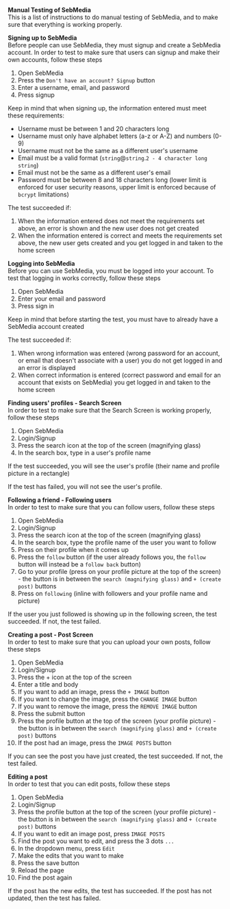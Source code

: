 **Manual Testing of SebMedia**<br>
This is a list of instructions to do manual testing of SebMedia, and to make sure that everything is working properly.

**Signing up to SebMedia**<br>
Before people can use SebMedia, they must signup and create a SebMedia account. In order to test to make sure that users can signup and make their own accounts, follow these steps

 1. Open SebMedia
 2. Press the `Don't have an account? Signup` button
 3. Enter a username, email, and password
 4. Press signup

Keep in mind that when signing up, the information entered must meet these requirements:

 - Username must be between 1 and 20 characters long
 - Username must only have alphabet letters (a-z or A-Z) and numbers (0-9)
 - Username must not be the same as a different user's username
 - Email must be a valid format (`string`@`string`.`2 - 4 character long string`)
 - Email must not be the same as a different user's email
 - Password must be between 8 and 18 characters long (lower limit is enforced for user security reasons, upper limit is enforced because of `bcrypt` limitations)

The test succeeded if:

 1. When the information entered does not meet the requirements set above, an error is shown and the new user does not get created
 2. When the information entered is correct and meets the requirements set above, the new user gets created and you get logged in and taken to the home screen

**Logging into SebMedia**<br>
Before you can use SebMedia, you must be logged into your account. To test that logging in works correctly, follow these steps

 1. Open SebMedia
 2. Enter your email and password
 3. Press sign in

Keep in mind that before starting the test, you must have to already have a SebMedia account created

The test succeeded if:

 1. When wrong information was entered (wrong password for an account, or email that doesn't associate with a user) you do not get logged in and an error is displayed
 2. When correct information is entered (correct password and email for an account that exists on SebMedia) you get logged in and taken to the home screen

**Finding users' profiles - Search Screen**<br>
In order to test to make sure that the Search Screen is working properly, follow these steps

 1. Open SebMedia
 2. Login/Signup
 3. Press the search icon at the top of the screen (magnifying glass)
 4. In the search box, type in a user's profile name
 
If the test succeeded, you will see the user's profile (their name and profile picture in a rectangle)

If the test has failed, you will not see the user's profile.

**Following a friend - Following users**<br>
In order to test to make sure that you can follow users, follow these steps

 1. Open SebMedia
 2. Login/Signup
 3. Press the search icon at the top of the screen (magnifying glass)
 4. In the search box, type the profile name of the user you want to follow
 5. Press on their profile when it comes up
 6. Press the `follow` button (if the user already follows you, the `follow` button will instead be a `follow back` button)
 7. Go to your profile (press on your profile picture at the top of the screen) - the button is in between the `search (magnifying glass)` and `+ (create post)` buttons
 8. Press on `following` (inline with followers and your profile name and picture)
 
If the user you just followed is showing up in the following screen, the test succeeded. If not, the test failed.

**Creating a post - Post Screen**<br>
In order to test to make sure that you can upload your own posts, follow these steps

 1. Open SebMedia
 2. Login/Signup
 3. Press the + icon at the top of the screen
 4. Enter a title and body
 5. If you want to add an image, press the `+ IMAGE` button
 6. If you want to change the image, press the `CHANGE IMAGE` button
 7. If you want to remove the image, press the `REMOVE IMAGE` button
 8. Press the submit button
 9. Press the profile button at the top of the screen (your profile picture) - the button is in between the `search (magnifying glass)` and `+ (create post)` buttons
 10. If the post had an image, press the `IMAGE POSTS` button

If you can see the post you have just created, the test succeeded. If not, the test failed.

**Editing a post**<br>
In order to test that you can edit posts, follow these steps

 1. Open SebMedia
 2. Login/Signup
 3. Press the profile button at the top of the screen (your profile picture) - the button is in between the `search (magnifying glass)` and `+ (create post)` buttons
 4. If you want to edit an image post, press `IMAGE POSTS`
 5. Find the post you want to edit, and press the 3 dots `...`
 6. In the dropdown menu, press `Edit`
 7. Make the edits that you want to make
 8. Press the save button
 9. Reload the page
 10. Find the post again

If the post has the new edits, the test has succeeded. If the post has not updated, then the test has failed.